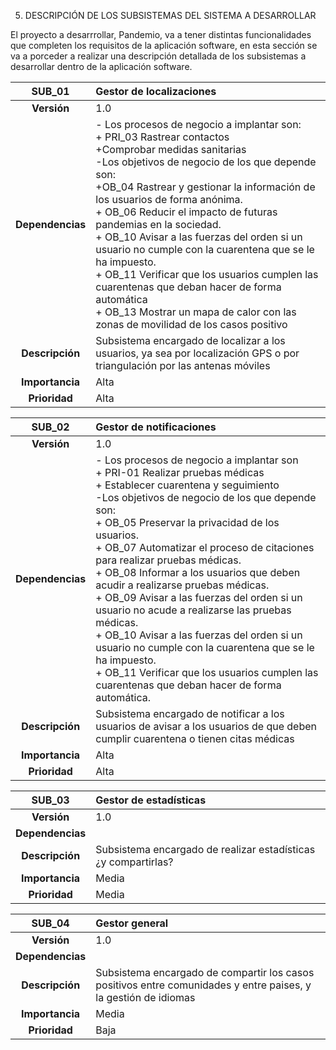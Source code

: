 5. DESCRIPCIÓN DE LOS SUBSISTEMAS DEL SISTEMA A DESARROLLAR 

El proyecto a desarrrollar, Pandemio, va a tener distintas funcionalidades que completen los requisitos de la aplicación software, en esta sección se va a porceder a realizar una descripción detallada de los subsistemas a desarrollar dentro de la aplicación software.

|**SUB_01**| Gestor de localizaciones 
| :---: | :--- |
|**Versión**| 1.0
|**Dependencias**|  - Los procesos de negocio a implantar son:<br>+ PRI_03	Rastrear contactos <br>+Comprobar medidas sanitarias <br>-Los objetivos de negocio de los que depende son: <br>+OB_04	Rastrear y gestionar la información de los usuarios de forma anónima. <br>+ OB_06	Reducir el impacto de futuras pandemias en la sociedad. <br>+ OB_10	Avisar a las fuerzas del orden si un usuario no cumple con la cuarentena que se le ha impuesto. <br>+ OB_11	Verificar que los usuarios cumplen las cuarentenas que deban hacer de forma automática <br>+ OB_13	Mostrar un mapa de calor con las zonas de movilidad de los casos positivo
|**Descripción**| Subsistema encargado de localizar a los usuarios, ya sea por localización GPS o por triangulación por las antenas móviles
|**Importancia**| Alta
|**Prioridad**| Alta

|**SUB_02**| Gestor de notificaciones
| :---: | :--- |
|**Versión**| 1.0
|**Dependencias**| - Los procesos de negocio a implantar son <br>  + PRI-01 Realizar pruebas médicas <br>+ Establecer cuarentena y seguimiento <br>-Los objetivos de negocio de los que depende son: <br>+ OB_05	Preservar la privacidad de los usuarios. <br>+ OB_07	Automatizar el proceso de citaciones para realizar pruebas médicas. <br>+ OB_08	Informar a los usuarios que deben acudir a realizarse pruebas médicas. <br>+ OB_09	Avisar a las fuerzas del orden si un usuario no acude a realizarse las pruebas médicas. <br>+ OB_10	Avisar a las fuerzas del orden si un usuario no cumple con la cuarentena que se le ha impuesto. <br>+ OB_11	Verificar que los usuarios cumplen las cuarentenas que deban hacer de forma automática.
|**Descripción**| Subsistema encargado de notificar a los usuarios de avisar a los usuarios de que deben cumplir cuarentena o tienen citas médicas
|**Importancia**| Alta
|**Prioridad**| Alta

|**SUB_03**| Gestor de estadísticas
| :---: | :--- |
|**Versión**| 1.0
|**Dependencias**| 
|**Descripción**| Subsistema encargado de realizar estadísticas ¿y compartirlas?
|**Importancia**| Media
|**Prioridad**| Media

|**SUB_04**| Gestor general
| :---: | :--- |
|**Versión**| 1.0
|**Dependencias**|
|**Descripción**| Subsistema encargado de compartir los casos positivos entre comunidades y entre paises, y la gestión de idiomas
|**Importancia**| Media
|**Prioridad**| Baja
